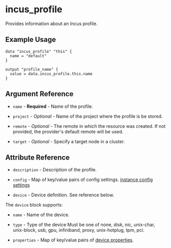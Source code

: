 # incus_profile

Provides information about an Incus profile.

## Example Usage

```hcl
data "incus_profile" "this" {
  name = "default"
}

output "profile_name" {
  value = data.incus_profile.this.name
}
```

## Argument Reference

* `name` - **Required** - Name of the profile.

* `project` - *Optional* - Name of the project where the profile is be stored.

* `remote` - *Optional* - The remote in which the resource was created. If
  not provided, the provider's default remote will be used.

* `target` - *Optional* - Specify a target node in a cluster.

## Attribute Reference

* `description` - Description of the profile.

* `config` - Map of key/value pairs of config settings.
  [instance config settings](https://linuxcontainers.org/incus/docs/main/reference/instance_options/)

* `device` - Device definition. See reference below.

The `device` block supports:

* `name` - Name of the device.

* `type` - Type of the device Must be one of none, disk, nic,
  unix-char, unix-block, usb, gpu, infiniband, proxy, unix-hotplug, tpm, pci.

* `properties` - Map of key/value pairs of
  [device properties](https://linuxcontainers.org/incus/docs/main/reference/devices/).
